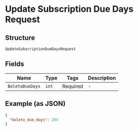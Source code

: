 
# Update Subscription Due Days Request

## Structure

`UpdateSubscriptionDueDaysRequest`

## Fields

| Name | Type | Tags | Description |
|  --- | --- | --- | --- |
| `BoletoDueDays` | `int` | Required | - |

## Example (as JSON)

```json
{
  "boleto_due_days": 194
}
```

